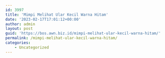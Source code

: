 ```yaml
---
id: 3997
title: 'Mimpi Melihat Ular Kecil Warna Hitam'
date: '2023-02-17T17:01:12+00:00'
author: admin
layout: post
guid: 'https://bos.awn.biz.id/mimpi-melihat-ular-kecil-warna-hitam/'
permalink: /mimpi-melihat-ular-kecil-warna-hitam/
categories:
    - Uncategorized
---
```


